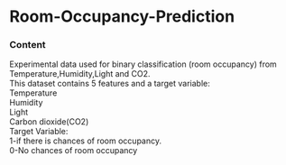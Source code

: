# Room-Occupancy-Prediction

### Content
Experimental data used for binary classification (room occupancy) from Temperature,Humidity,Light and CO2. \
This dataset contains 5 features and a target variable: \
Temperature \
Humidity \
Light \
Carbon dioxide(CO2) \
Target Variable: \
1-if there is chances of room occupancy. \
0-No chances of room occupancy
